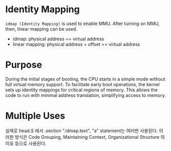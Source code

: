 # Identity Mapping

`idmap (Identity Mapping)` is used to enable MMU. After turning on MMU, then, linear mapping can be used.

- idmap: physical address == virtual address
- linear mapping: physical address + offset == virtual address

# Purpose

During the initial stages of booting, the CPU starts in a simple mode without full virtual memory support. To facilitate early boot operations, the kernel sets up identity mappings for critical regions of memory. This allows the code to run with minimal address translation, simplifying access to memory.

# Multiple Uses

실제로 head.S 에서 .section ".idmap.text", "a" statement는 여러번 사용된다. 이러한 방식은 Code Grouping, Maintaining Context, Organizational Structure 의 이유 등으로 사용된다.
